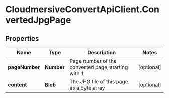 # CloudmersiveConvertApiClient.ConvertedJpgPage

## Properties
Name | Type | Description | Notes
------------ | ------------- | ------------- | -------------
**pageNumber** | **Number** | Page number of the converted page, starting with 1 | [optional] 
**content** | **Blob** | The JPG file of this page as a byte array | [optional] 


